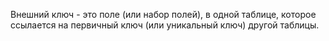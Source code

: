 Внешний ключ - это поле (или набор полей), в одной таблице, которое ссылается на первичный ключ (или уникальный ключ) другой таблицы.